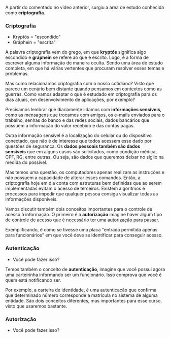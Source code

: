 A partir do comentado no vídeo anterior, surgiu a área de estudo conhecida como **criptografia**.

### Criptografia

- Kryptós = "escondido"
- Gráphein = "escrita"

A palavra criptografia vem do grego, em que **kryptós** significa algo escondido e **gráphein** se refere ao que é escrito. Logo, é a forma de escrever alguma informação de maneira oculta. Sendo uma área de estudo completa, em que há várias vertentes que procuram resolver esses temas e problemas.

Mas como relacionamos criptografia com o nosso cotidiano? Visto que parece um cenário bem distante quando pensamos em contextos como as guerras. Como vamos adaptar o que é estudado em criptografia para os dias atuais, em desenvolvimento de aplicações, por exemplo?

Precisamos lembrar que diariamente lidamos com **informações sensíveis**, como as mensagens que trocamos com amigos, os e-mails enviados para o trabalho, senhas do banco e das redes sociais, dados bancários que possuem a informação do valor recebido e das contas pagas.

Outra informação sensível é a localização do celular ou do dispositivo conectado, que não é de interesse que todos acessem esse dado por questões de segurança. Os **dados pessoais também são dados sensíveis** que em alguns casos são solicitados, como condição médica, CPF, RG, entre outras. Ou seja, são dados que queremos deixar no sigilo na medida do possível.

Mas temos uma questão, os computadores apenas realizam as instruções e não possuem a capacidade de alterar esses comandos. Então, a criptografia hoje em dia conta com estruturas bem definidas que ao serem implementadas evitam o acesso de terceiros. Existem algoritmos e processos para impedir que qualquer pessoa consiga visualizar todas as informações disponíveis.

Vamos discutir também dois conceitos importantes para o controle de acesso à informação. O primeiro é a **autorização** imagine haver algum tipo de controle de acesso que é necessário ter uma autorização para passar.

Exemplificando, é como se tivesse uma placa "entrada permitida apenas para funcionários" em que você deve se identificar para conseguir acesso.

### Autenticação

- Você pode fazer isso?

Temos também o conceito de **autenticação**, imagine que você possui agora uma carteirinha informando ser um funcionário. Isso comprova que você é quem está notificando ser.

Por exemplo, a carteira de identidade, é uma autenticação que confirma que determinado número corresponde a matrícula no sistema de alguma entidade. São dois conceitos diferentes, mas importantes para esse curso, visto que usaremos bastante.

### Autorização

- Você pode fazer isso?